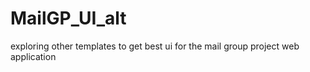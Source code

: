 # MailGP_UI_alt
exploring other templates to get best ui for the mail group project web application
